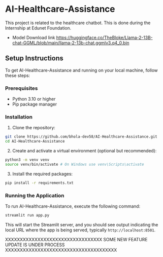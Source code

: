 # AI-Healthcare-Assistance
This project is related to the healthcare chatbot. This is done during the Internship at Edunet Foundation.<br>
  + Model Download link https://huggingface.co/TheBloke/Llama-2-13B-chat-GGML/blob/main/llama-2-13b-chat.ggmlv3.q4_0.bin


## Setup Instructions

To get AI-Healthcare-Assistance and running on your local machine, follow these steps:

### Prerequisites

- Python 3.10 or higher
- Pip package manager


### Installation

1. Clone the repository:

```bash
git clone https://github.com/bhola-dev58/AI-Healthcare-Assistance.git
cd AI-Healthcare-Assistance
```

2. Create and activate a virtual environment (optional but recommended):
```bash
python3 -m venv venv
source venv/bin/activate # On Windows use venv\Scripts\activate
```

3. Install the required packages:

```bash
pip install -r requirements.txt
```

### Running the Application

To run AI-Healthcare-Assistance, execute the following command:

```bash
streamlit run app.py
```

This will start the Streamlit server, and you should see output indicating the local URL where the app is being served, typically `http://localhost:8501`.


XXXXXXXXXXXXXXXXXXXXXXXXXXXXXXXXX  SOME NEW FEATURE UPDATE IS UNDER PROCESS XXXXXXXXXXXXXXXXXXXXXXXXXXXXXXXXXXXXXX
